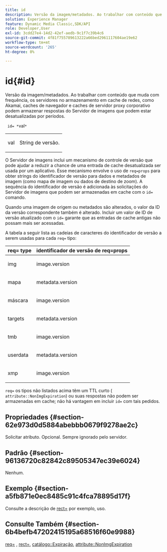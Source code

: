 ```yaml
---
title: id
description: Versão da imagem/metadados. Ao trabalhar com conteúdo que muda com frequência, os servidores no armazenamento em cache de redes, como Akamai, caches de navegador e caches de servidor proxy corporativo podem armazenar respostas do Servidor de imagens que podem estar desatualizadas por períodos.
solution: Experience Manager
feature: Dynamic Media Classic,SDK/API
role: Developer,User
exl-id: 3cdd27e4-14d2-42ef-aedb-9c1f7c39b4c6
source-git-commit: 4f81f755789613222a66bed2961117604ae19e62
workflow-type: tm+mt
source-wordcount: '265'
ht-degree: 0%

---
```


# id{#id}

Versão da imagem/metadados. Ao trabalhar com conteúdo que muda com frequência, os servidores no armazenamento em cache de redes, como Akamai, caches de navegador e caches de servidor proxy corporativo podem armazenar respostas do Servidor de imagens que podem estar desatualizadas por períodos.

` id= *`val`*`

<table id="simpletable_3A6EBDA15B004636804E1ACEF952479A"> 
 <tr class="strow"> 
  <td class="stentry"> <p> <span class="codeph"> <span class="varname"> val </span> </span> </p> </td> 
  <td class="stentry"> <p>String de versão. </p> </td> 
 </tr> 
</table>

O Servidor de imagens inclui um mecanismo de controle de versão que pode ajudar a reduzir a chance de uma entrada de cache desatualizada ser usada por um aplicativo. Esse mecanismo envolve o uso de `req=props` para obter strings do identificador de versão para dados e metadados de imagem (como mapa de imagem ou dados de destino de zoom). A sequência do identificador de versão é adicionada às solicitações do Servidor de imagens que podem ser armazenadas em cache com o `id=` comando.

Quando uma imagem de origem ou metadados são alterados, o valor da ID da versão correspondente também é alterado. Incluir um valor de ID de versão atualizado com o `id=` garante que as entradas de cache antigas não possam mais ser acessadas.

A tabela a seguir lista as cadeias de caracteres do identificador de versão a serem usadas para cada `req=` tipo:

<table id="table_AE39BEBE18864880BBBF1C4F16785E2D"> 
 <thead> 
  <tr> 
   <th class="entry"> <b> req= type</b> </th> 
   <th class="entry"> <b> identificador de versão de req=props</b> </th> 
  </tr> 
 </thead>
 <tbody> 
  <tr> 
   <td> <p> img </p> </td> 
   <td> <p> image.version </p> </td> 
  </tr> 
  <tr> 
   <td> <p> mapa </p> </td> 
   <td> <p> metadata.version </p> </td> 
  </tr> 
  <tr> 
   <td> <p> máscara </p> </td> 
   <td> <p> image.version </p> </td> 
  </tr> 
  <tr> 
   <td> <p> targets </p> </td> 
   <td> <p> metadata.version </p> </td> 
  </tr> 
  <tr> 
   <td> <p> tmb </p> </td> 
   <td> <p> image.version </p> </td> 
  </tr> 
  <tr> 
   <td> <p> userdata </p> </td> 
   <td> <p> metadata.version </p> </td> 
  </tr> 
  <tr> 
   <td> <p> xmp </p> </td> 
   <td> <p> image.version </p> </td> 
  </tr> 
 </tbody> 
</table>

`req=` os tipos não listados acima têm um TTL curto ( `attribute::NonImgExpiration`) ou suas respostas não podem ser armazenadas em cache; não há vantagem em incluir `id=` com tais pedidos.

## Propriedades {#section-62e973d0d5884abebbb0679f9278ae2c}

Solicitar atributo. Opcional. Sempre ignorado pelo servidor.

## Padrão {#section-96136720c82842c89505347ec39e6024}

Nenhum.

## Exemplo {#section-a5fb871e0ec8485c91c4fca78895d17f}

Consulte a descrição de [rect=](../../../../../is-api/http-ref/image-serving-api-ref/c-http-protocol-reference/c-command-reference/r-rect.md#reference-520b90d30b4c4b4692a723e4df6adaf3) por exemplo, uso.

## Consulte Também {#section-6b4befb47202415195a68516f60e9988}

[req=](../../../../../is-api/http-ref/image-serving-api-ref/c-http-protocol-reference/c-command-reference/r-req/r-req.md#reference-907cdb4a97034db7ad94695f25552e76) , [rect=](../../../../../is-api/http-ref/image-serving-api-ref/c-http-protocol-reference/c-command-reference/r-rect.md#reference-520b90d30b4c4b4692a723e4df6adaf3), [catálogo::Expiração](../../../../../is-api/image-catalog/image-serving-api-ref/c-image-catalog-reference/c-image-svg-data-reference/c-image-data-reference/r-expiration-cat.md#reference-a7afd668ecbb4d2da65d86259aa6a28a), [attribute::NonImgExpiration](../../../../../is-api/image-catalog/image-serving-api-ref/c-image-catalog-reference/c-attributes-reference/r-nonimgexpiration.md#reference-a8066cd0d24b4ea98100ade4821f1f9d)
